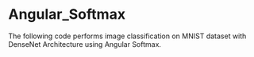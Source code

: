 # Angular_Softmax
The following code performs image classification on MNIST dataset with DenseNet Architecture using Angular Softmax.
